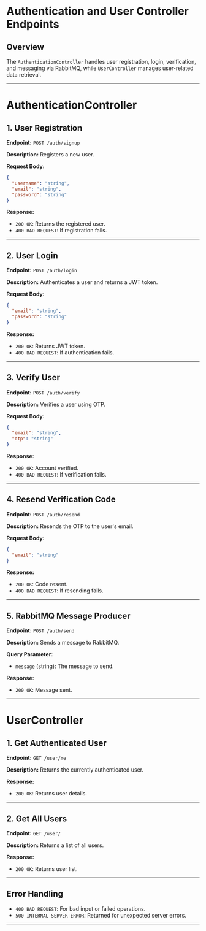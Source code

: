 # Authentication and User Controller Endpoints

## Overview
The `AuthenticationController` handles user registration, login, verification, and messaging via RabbitMQ, while `UserController` manages user-related data retrieval.

---

# AuthenticationController

## 1. User Registration

**Endpoint:** `POST /auth/signup`

**Description:**
Registers a new user.

**Request Body:**
```json
{
  "username": "string",
  "email": "string",
  "password": "string"
}
```

**Response:**
- `200 OK`: Returns the registered user.
- `400 BAD REQUEST`: If registration fails.

---

## 2. User Login

**Endpoint:** `POST /auth/login`

**Description:**
Authenticates a user and returns a JWT token.

**Request Body:**
```json
{
  "email": "string",
  "password": "string"
}
```

**Response:**
- `200 OK`: Returns JWT token.
- `400 BAD REQUEST`: If authentication fails.

---

## 3. Verify User

**Endpoint:** `POST /auth/verify`

**Description:**
Verifies a user using OTP.

**Request Body:**
```json
{
  "email": "string",
  "otp": "string"
}
```

**Response:**
- `200 OK`: Account verified.
- `400 BAD REQUEST`: If verification fails.

---

## 4. Resend Verification Code

**Endpoint:** `POST /auth/resend`

**Description:**
Resends the OTP to the user's email.

**Request Body:**
```json
{
  "email": "string"
}
```

**Response:**
- `200 OK`: Code resent.
- `400 BAD REQUEST`: If resending fails.

---

## 5. RabbitMQ Message Producer

**Endpoint:** `POST /auth/send`

**Description:**
Sends a message to RabbitMQ.

**Query Parameter:**
- `message` (string): The message to send.

**Response:**
- `200 OK`: Message sent.

---

# UserController

## 1. Get Authenticated User

**Endpoint:** `GET /user/me`

**Description:**
Returns the currently authenticated user.

**Response:**
- `200 OK`: Returns user details.

---

## 2. Get All Users

**Endpoint:** `GET /user/`

**Description:**
Returns a list of all users.

**Response:**
- `200 OK`: Returns user list.

---

## Error Handling
- `400 BAD REQUEST`: For bad input or failed operations.
- `500 INTERNAL SERVER ERROR`: Returned for unexpected server errors.

---




